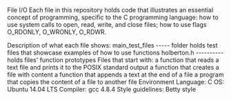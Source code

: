 File I/O
Each file in this repository holds code that illustrates an essential concept of programming, specific to the C programming language: how to use system calls to open, read, write, and close files; how to use flags O_RDONLY, O_WRONLY, O_RDWR.

Description of what each file shows:
main_test_files ----- folder holds test files that showcase examples of how to use functions
holberton.h ---------- holds files' function prototypes
Files that start with:
a function that reads a text file and prints it to the POSIX standard output
a function that creates a file with content
a function that appends a text at the end of a file
a program that copies the content of a file to another file
Environment
Language: C
OS: Ubuntu 14.04 LTS
Compiler: gcc 4.8.4
Style guidelines: Betty style

